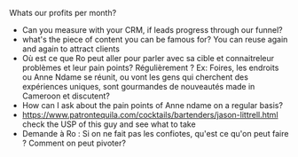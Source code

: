Whats our profits per month?
- Can you measure with your CRM, if leads progress through our funnel?
- what's the piece of content you can be famous for? You can reuse again and again to attract clients
-  Où est ce que Ro peut aller pour parler avec sa cible et connaitreleur  problèmes et leur pain points? Régulièrement ? Ex: Foires, les endroits ou Anne Ndame se réunit, ou vont les gens qui cherchent des expériences uniques, sont gourmandes de nouveautés made in Cameroon et discutent?
- How can I ask about the pain points of Anne ndame on a regular basis?
- https://www.patrontequila.com/cocktails/bartenders/jason-littrell.html check the USP of this guy and see what to take
- Demande à Ro : Si on ne fait pas les confiotes, qu'est ce qu'on peut faire ? Comment on peut pivoter?